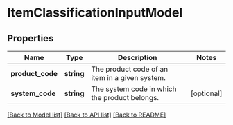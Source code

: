 # ItemClassificationInputModel

## Properties
Name | Type | Description | Notes
------------ | ------------- | ------------- | -------------
**product_code** | **string** | The product code of an item in a given system. | 
**system_code** | **string** | The system code in which the product belongs. | [optional] 

[[Back to Model list]](../README.md#documentation-for-models) [[Back to API list]](../README.md#documentation-for-api-endpoints) [[Back to README]](../README.md)


